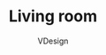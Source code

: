 ---
title: Living room
author: VDesign
description: Blue and beige classic colors together forming a calming and refreshing atmosphere. This seaside living room is a dream.
year: 2017
image-path: /images/livingroom2.jpg
---